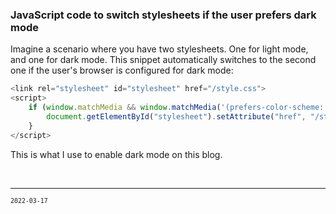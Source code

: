 ### JavaScript code to switch stylesheets if the user prefers dark mode

Imagine a scenario where you have two stylesheets. One for light mode, and one for dark mode. This snippet automatically switches to the second one if the user's browser is configured for dark mode:

```js
<link rel="stylesheet" id="stylesheet" href="/style.css">
<script>
    if (window.matchMedia && window.matchMedia('(prefers-color-scheme: dark)').matches) {
        document.getElementById("stylesheet").setAttribute("href", "/style2.css");  
    }
</script>
```

This is what I use to enable dark mode on this blog.

<br> 

-----

<small>`2022-03-17`</small>


